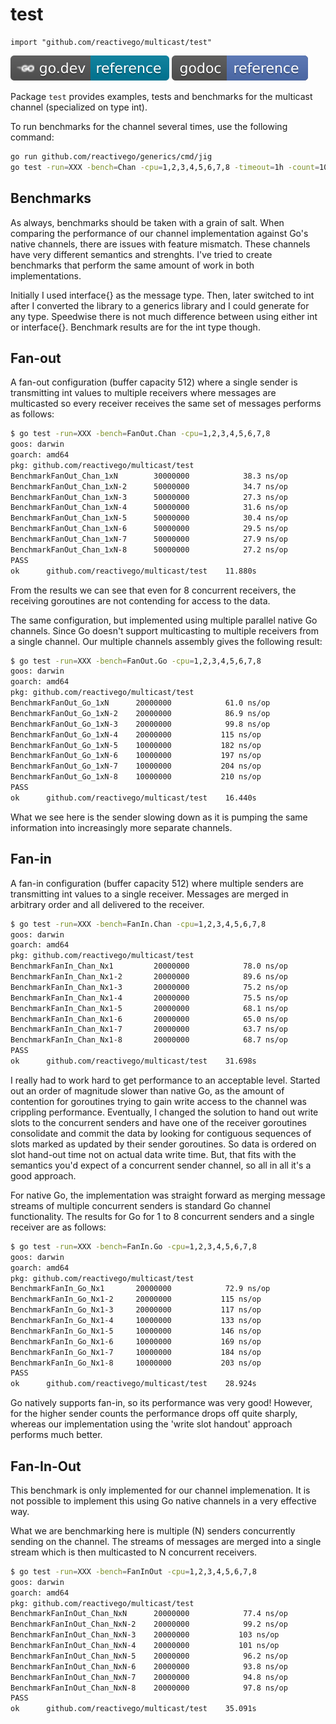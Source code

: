 # test

    import "github.com/reactivego/multicast/test"

[![](../svg/godev.svg)](https://pkg.go.dev/github.com/reactivego/multicast/test?tab=doc)
[![](../svg/godoc.svg)](http://godoc.org/github.com/reactivego/multicast/test)

Package `test` provides examples, tests and benchmarks for the multicast channel (specialized on type int).

To run benchmarks for the channel several times, use the following command:

```bash
go run github.com/reactivego/generics/cmd/jig
go test -run=XXX -bench=Chan -cpu=1,2,3,4,5,6,7,8 -timeout=1h -count=10
```

## Benchmarks

As always, benchmarks should be taken with a grain of salt. When comparing
the performance of our channel implementation against Go's native channels,
there are issues with feature mismatch. These channels have very
different semantics and strenghts. I've tried to create benchmarks that
perform the same amount of work in both implementations.

Initially I used interface{} as the message type. Then, later switched to
int after I converted the library to a generics library and I could generate
for any type. Speedwise there is not much difference between using either
int or interface{}. Benchmark results are for the int type though.

## Fan-out

A fan-out configuration (buffer capacity 512) where a single sender is
transmitting int values to multiple receivers where messages are multicasted
so every receiver receives the same set of messages performs as follows:

```bash
$ go test -run=XXX -bench=FanOut.Chan -cpu=1,2,3,4,5,6,7,8
goos: darwin
goarch: amd64
pkg: github.com/reactivego/multicast/test
BenchmarkFanOut_Chan_1xN     	30000000	        38.3 ns/op
BenchmarkFanOut_Chan_1xN-2   	50000000	        34.7 ns/op
BenchmarkFanOut_Chan_1xN-3   	50000000	        27.3 ns/op
BenchmarkFanOut_Chan_1xN-4   	50000000	        31.6 ns/op
BenchmarkFanOut_Chan_1xN-5   	50000000	        30.4 ns/op
BenchmarkFanOut_Chan_1xN-6   	50000000	        29.5 ns/op
BenchmarkFanOut_Chan_1xN-7   	50000000	        27.9 ns/op
BenchmarkFanOut_Chan_1xN-8   	50000000	        27.2 ns/op
PASS
ok  	github.com/reactivego/multicast/test	11.880s
```

From the results we can see that even for 8 concurrent receivers, the
receiving goroutines are not contending for access to the data.

The same configuration, but implemented using multiple parallel native Go
channels. Since Go doesn't support multicasting to multiple receivers from
a single channel. Our multiple channels assembly gives the following result:

```bash
$ go test -run=XXX -bench=FanOut.Go -cpu=1,2,3,4,5,6,7,8
goos: darwin
goarch: amd64
pkg: github.com/reactivego/multicast/test
BenchmarkFanOut_Go_1xN     	20000000	        61.0 ns/op
BenchmarkFanOut_Go_1xN-2   	20000000	        86.9 ns/op
BenchmarkFanOut_Go_1xN-3   	20000000	        99.8 ns/op
BenchmarkFanOut_Go_1xN-4   	20000000	       115 ns/op
BenchmarkFanOut_Go_1xN-5   	10000000	       182 ns/op
BenchmarkFanOut_Go_1xN-6   	10000000	       197 ns/op
BenchmarkFanOut_Go_1xN-7   	10000000	       204 ns/op
BenchmarkFanOut_Go_1xN-8   	10000000	       210 ns/op
PASS
ok  	github.com/reactivego/multicast/test	16.440s
```

What we see here is the sender slowing down as it is pumping the same
information into increasingly more separate channels.

## Fan-in

A fan-in configuration (buffer capacity 512) where multiple senders are
transmitting int values to a single receiver. Messages are merged in
arbitrary order and all delivered to the receiver.

```bash
$ go test -run=XXX -bench=FanIn.Chan -cpu=1,2,3,4,5,6,7,8
goos: darwin
goarch: amd64
pkg: github.com/reactivego/multicast/test
BenchmarkFanIn_Chan_Nx1     	20000000	        78.0 ns/op
BenchmarkFanIn_Chan_Nx1-2   	20000000	        89.6 ns/op
BenchmarkFanIn_Chan_Nx1-3   	20000000	        75.2 ns/op
BenchmarkFanIn_Chan_Nx1-4   	20000000	        75.5 ns/op
BenchmarkFanIn_Chan_Nx1-5   	20000000	        68.1 ns/op
BenchmarkFanIn_Chan_Nx1-6   	20000000	        65.0 ns/op
BenchmarkFanIn_Chan_Nx1-7   	20000000	        63.7 ns/op
BenchmarkFanIn_Chan_Nx1-8   	20000000	        68.7 ns/op
PASS
ok  	github.com/reactivego/multicast/test	31.698s
```

I really had to work hard to get performance to an acceptable level. Started
out an order of magnitude slower than native Go, as the amount of contention
for goroutines trying to gain write access to the channel was crippling
performance. Eventually, I changed the solution to hand out write slots to the
concurrent senders and have one of the receiver goroutines consolidate and
commit the data by looking for contiguous sequences of slots marked as
updated by their sender goroutines. So data is ordered on slot hand-out time
not on actual data write time. But, that fits with the semantics you'd expect
of a concurrent sender channel, so all in all it's a good approach.

For native Go, the implementation was straight forward as merging message
streams of multiple concurrent senders is standard Go channel functionality.
The results for Go for 1 to 8 concurrent senders and a single receiver are
as follows:

```bash
$ go test -run=XXX -bench=FanIn.Go -cpu=1,2,3,4,5,6,7,8
goos: darwin
goarch: amd64
pkg: github.com/reactivego/multicast/test
BenchmarkFanIn_Go_Nx1     	20000000	        72.9 ns/op
BenchmarkFanIn_Go_Nx1-2   	20000000	       115 ns/op
BenchmarkFanIn_Go_Nx1-3   	20000000	       117 ns/op
BenchmarkFanIn_Go_Nx1-4   	10000000	       133 ns/op
BenchmarkFanIn_Go_Nx1-5   	10000000	       146 ns/op
BenchmarkFanIn_Go_Nx1-6   	10000000	       169 ns/op
BenchmarkFanIn_Go_Nx1-7   	10000000	       184 ns/op
BenchmarkFanIn_Go_Nx1-8   	10000000	       203 ns/op
PASS
ok  	github.com/reactivego/multicast/test	28.924s
```

Go natively supports fan-in, so its performance was very good! However, for
the higher sender counts the performance drops off quite sharply, whereas our
implementation using the 'write slot handout' approach performs much better.

## Fan-In-Out

This benchmark is only implemented for our channel implemenation. It is not
possible to implement this using Go native channels in a very effective way.

What we are benchmarking here is multiple (N) senders concurrently sending
on the channel. The streams of messages are merged into a single stream which
is then multicasted to N concurrent receivers.

```bash
$ go test -run=XXX -bench=FanInOut -cpu=1,2,3,4,5,6,7,8
goos: darwin
goarch: amd64
pkg: github.com/reactivego/multicast/test
BenchmarkFanInOut_Chan_NxN     	20000000	        77.4 ns/op
BenchmarkFanInOut_Chan_NxN-2   	20000000	        99.2 ns/op
BenchmarkFanInOut_Chan_NxN-3   	20000000	       103 ns/op
BenchmarkFanInOut_Chan_NxN-4   	20000000	       101 ns/op
BenchmarkFanInOut_Chan_NxN-5   	20000000	        96.2 ns/op
BenchmarkFanInOut_Chan_NxN-6   	20000000	        93.8 ns/op
BenchmarkFanInOut_Chan_NxN-7   	20000000	        94.8 ns/op
BenchmarkFanInOut_Chan_NxN-8   	20000000	        97.8 ns/op
PASS
ok  	github.com/reactivego/multicast/test	35.091s
```
